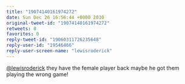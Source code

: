 ```yaml
---
title: "19074140161974272"
date: Sun Dec 26 16:56:44 +0000 2010
original-tweet-id: "19074140161974272"
retweets: 0
favorites: 0
reply-tweet-id: "19060311726235648"
reply-user-id: "19546466"
reply-user-screen-name: "lewisroderick"
---
```

<a href="https://twitter.com/lewisroderick">@lewisroderick</a> they have the female player back maybe he got them
playing the wrong game!
